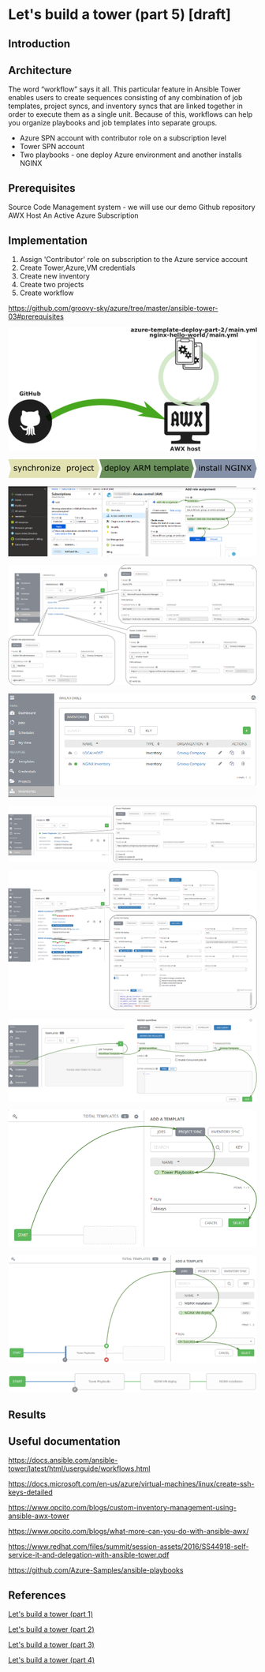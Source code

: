 # Let's build a tower (part 5) [draft]

## Introduction


## Architecture
The word “workflow” says it all. This particular feature in Ansible Tower enables users to create sequences consisting of any combination of job templates, project syncs, and inventory syncs that are linked together in order to execute them as a single unit. Because of this, workflows can help you organize playbooks and job templates into separate groups.

* Azure SPN account with contributor role on a subscription level
* Tower SPN account
* Two playbooks - one deploy Azure environment and another installs NGINX

## Prerequisites
Source Code Management system - we will use our demo Github repository
AWX Host
An Active Azure Subscription

## Implementation
1. Assign 'Contributor' role on subscription to the Azure service account
1. Create Tower,Azure,VM credentials
1. Create new inventory
1. Create two projects
1. Create workflow

https://github.com/groovy-sky/azure/tree/master/ansible-tower-03#prerequisites

![](/images/ansible-tower/project_arch.png)

![](/images/ansible-tower/template_workflow_schema.png)

![](/images/ansible-tower/assign_role.png)

![](/images/ansible-tower/awx_credentials.png)

![](/images/ansible-tower/awx_invent.png)

![](/images/ansible-tower/tower_playbooks.png)

![](/images/ansible-tower/nginx_templates.png)

![](/images/ansible-tower/nginx_inven.png)

![](/images/ansible-tower/workflow_part1.png)

![](/images/ansible-tower/workflow_part2.png)

![](/images/ansible-tower/workflow_whole.png)

## Results


## Useful documentation

https://docs.ansible.com/ansible-tower/latest/html/userguide/workflows.html

https://docs.microsoft.com/en-us/azure/virtual-machines/linux/create-ssh-keys-detailed

https://www.opcito.com/blogs/custom-inventory-management-using-ansible-awx-tower

https://www.opcito.com/blogs/what-more-can-you-do-with-ansible-awx/

https://www.redhat.com/files/summit/session-assets/2016/SS44918-self-service-it-and-delegation-with-ansible-tower.pdf

https://github.com/Azure-Samples/ansible-playbooks


## References

[Let's build a tower (part 1)](/ansible-tower-00/README.md)

[Let's build a tower (part 2)](/ansible-tower-01/README.md)

[Let's build a tower (part 3)](/ansible-tower-02/README.md)

[Let's build a tower (part 4)](/ansible-tower-03/README.md)
